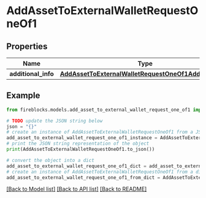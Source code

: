 # AddAssetToExternalWalletRequestOneOf1


## Properties

Name | Type | Description | Notes
------------ | ------------- | ------------- | -------------
**additional_info** | [**AddAssetToExternalWalletRequestOneOf1AdditionalInfo**](AddAssetToExternalWalletRequestOneOf1AdditionalInfo.md) |  | 

## Example

```python
from fireblocks.models.add_asset_to_external_wallet_request_one_of1 import AddAssetToExternalWalletRequestOneOf1

# TODO update the JSON string below
json = "{}"
# create an instance of AddAssetToExternalWalletRequestOneOf1 from a JSON string
add_asset_to_external_wallet_request_one_of1_instance = AddAssetToExternalWalletRequestOneOf1.from_json(json)
# print the JSON string representation of the object
print(AddAssetToExternalWalletRequestOneOf1.to_json())

# convert the object into a dict
add_asset_to_external_wallet_request_one_of1_dict = add_asset_to_external_wallet_request_one_of1_instance.to_dict()
# create an instance of AddAssetToExternalWalletRequestOneOf1 from a dict
add_asset_to_external_wallet_request_one_of1_from_dict = AddAssetToExternalWalletRequestOneOf1.from_dict(add_asset_to_external_wallet_request_one_of1_dict)
```
[[Back to Model list]](../README.md#documentation-for-models) [[Back to API list]](../README.md#documentation-for-api-endpoints) [[Back to README]](../README.md)


